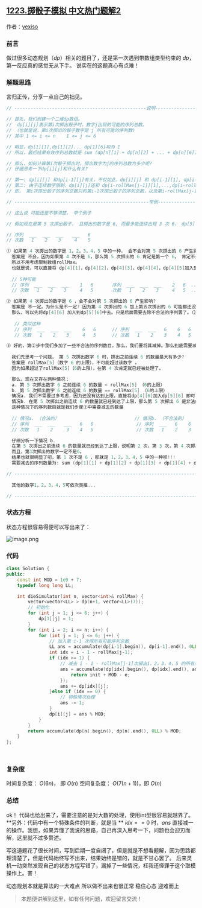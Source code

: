 ## [1223.掷骰子模拟 中文热门题解2](https://leetcode.cn/problems/dice-roll-simulation/solutions/100000/ni-bi-dong-chao-jian-dan-dong-tai-gui-hua-fu-za-du)

作者：[yexiso](https://leetcode.cn/u/yexiso)

### 前言

做过很多动态规划（$dp$）相关的题目了，还是第一次遇到带数组类型约束的 $dp$，第一反应真的感觉无从下手。
说实在的这题真心有点难！

### 解题思路

言归正传，分享一点自己的拙见。

```C++ []
// -------------------------------------------------说明-----------------------------------------------------------------

// 首先，我们创建一个二维dp数组。
//  dp[i][j]表示第i次掷出骰子时，数字j出现的可能的序列总数。
// （也就是说，第i次掷出的骰子数字是 j 所有可能的序列数) 
// 其中 1 <= i <= n    1 <= j <= 6

// 明显，dp[1][1],dp[1][2]... dp[1][6]均为 1
// 所以，最后结果有效序列总数就是 sum (dp[n][1] + dp[n][2] + ... + dp[n][6])  | sum为求和函数

// 那么，如何计算第i次骰子掷出时，掷出数字为j的序列总数为多少呢?
// 仔细思考一下dp[i][j]和什么有关?

// 第一: dp[i][j] 和dp[i-1][j]有关，不仅如此，dp[i][j] 和 dp[i-1][1], dp[i-1][2],...dp[i-1][6]都有关
// 第二: 由于连续数字限制，dp[i][j]还和 dp[i-rollMax[j-1]][1],...,dp[i-rollMax[j-1]][6]均有关
// 即， 第i次掷出骰子的序列总数只和第i-1次掷出骰子的序列总数，以及第i-rollMax[j-1]次掷出骰子的序列总数有关。

// --------------------------------------------------举例----------------------------------------------------------------

// 这么说 可能还是不够清楚， 举个例子

// 假如现在是第 5 次掷出骰子， 且掷出的数字是 6, 而最多能连续出现 3 次 6， dp[5][6]如何计算?

// 序列  ___  ___  ___   ___   6 
// 次数   1    2    3     4    5

① 如果第 4 次掷出的数字是 1，2，3，4，5 中的一种， 会不会对第 5 次掷出的 6 产生影响? 
  答案是 不会，因为如果第 4 次不是 6，那么第 5 次掷出的 6 肯定是第一个 6， 肯定不会连续。
  所以不用考虑限制数组rollMax。
  也就是说，可以直接将 dp[4][1]，dp[4][2]，dp[4][3]，dp[4][4]，dp[4][5]加入到 dp[5][6] 中。
  
  // 5种可能
  // 序列  ___  ___  ___    1   6       序列  ___  ___  ___    2   6  ...  序列  ___  ___  ___    5   6
  // 次数   1    2    3     4   5       次数   1    2    3     4   5  ...  次数   1    2    3     4   5

② 如果第 4 次掷出的数字是 6 ，会不会对第 5 次掷出的 6 产生影响? 
  答案是 不一定。为什么是不一定? 因为第 4 次掷出的 6 加上第五次掷出的 6 可能都还没达到rollMax中所设置的上限。
  那么，可以先将dp[4][6] 加入到dp[5][6]中去。只是后面需要去除不合法的序列罢了。（注意）
   
   // 类似这种
   // 序列  ___  ___  ___    6   6      // 序列  ___  ___   6    6   6
   // 次数   1    2    3     4   5      // 次数   1    2    3    4   5

③ 好的，第②步中我们多加了一些不合法的序列数目，那么，我们要将其减掉。那么到底需要减去多少呢?
  
  我们先思考一个问题， 第 5 次掷出数字 6 时，掷出之前连续 6 的数量最大有多少?
  答案是 rollMax[5]（数字 6 的上限），不可能超过该数字 ，
  因为如果超过了rollMax[5]（6的上限），在第 4 次肯定就已经被处理了。

  那么，现在又存在两种情况：
  a. 第 5 次掷出数字 6 之前连续 6 的数量 < rollMax[5] （6的上限）
  b. 第 5 次掷出数字 6 之前连续 6 的数量 == rollMax[5] （6的上限）
  情况a. 我们不需要过多考虑，因为还没有达到上限，直接将dp[4][6]加入dp[5][6] 即可（前面已经加入）
  情况b. 在第 5 次掷出之前连续 6 的数量就已经到达了上限，那么第 5 次掷出 6 是非法的，
  这种情况下的序列数目就是我们步骤②中需要减去的数量
  
  // 情况a. （合法的）                            // 情况b. （不合法的）
  // 序列  ___  ___   ___   6   6                // 序列  ___   6    6    6   6
  // 次数   1    2     3    4   5                // 次数   1    2    3    4   5

  仔细分析一下情况 b.
  在第 5 次掷出之前连续 6 的数量就已经到达了上限，说明第 2 次，第 3 次，第 4 次掷出的数字一定都是6，
  而且，第1次掷出的数字一定不是6。
  结果也就很明显了吧，第 1 次不是 6 ，那就是 1，2，3，4，5 中的一种呗!!!
  需要减去的序列数量为: sum (dp[1][1] + dp[1][2] + dp[1][3] + dp[1][4] + dp[1][5])

// ------------------------------------------------------------------------------------------------------------------
  
  其他的数字1，2，3，4，5可依次类推...

// ------------------------------------------------------------------------------------------------------------------
```

### 状态方程

状态方程很容易得便可以写出来了：

![image.png](https://pic.leetcode-cn.com/1605878536-qZHxBN-image.png)

### 代码

```C++ []
class Solution {
public:
    const int MOD = 1e9 + 7;
    typedef long long LL;

    int dieSimulator(int n, vector<int>& rollMax) {
        vector<vector<LL> > dp(n+1, vector<LL>(7));
        // 初始化
        for (int j = 1; j <= 6; j++) {
            dp[1][j] = 1;
        }
        for (int i = 2; i <= n; i++) {
            for (int j = 1; j <= 6; j++) {
                // 加入第 i-1 次得所有可能序列总数
                LL ans = accumulate(dp[i-1].begin(), dp[i-1].end(), 0LL);
                int idx = i - 1 - rollMax[j-1];
                if (idx >= 1) {
                    // 减去 i - 1 - rollMax[j-1]次掷出1，2，3，4，5 的所有序列总数
                    ans = accumulate(dp[idx].begin(), dp[idx].end(), ans, [&](LL init, LL e) {
                        return init + MOD - e;
                    });
                    ans += dp[idx][j];
                }else if (idx == 0) {
                    // 特殊情况处理
                    ans -= 1;
                }
                dp[i][j] = ans % MOD;
            }
        }
        return accumulate(dp[n].begin(), dp[n].end(), 0LL) % MOD;
    }
};




```

### 复杂度

时间复杂度： $O(6n)$， 即 $O(n)$
空间复杂度： $O(7(n+1))$，即 $O(n)$

### 总结

ok！ 代码也给出来了，需要注意的是对大数的处理，使用int型很容易就越界了。
**另外：代码中有一个特殊条件的判断，就是当 ** $idx == 0$ 时，$ans$ 直接减一的操作。我想，如果弄懂了我说的思路，自己再深入思考一下，问题也会迎刃而解，这里就不过多赘述。

写这道题花了很长时间，写到后期一度自闭了，但是就是不想看题解，因为思路都理清楚了，但是代码始终写不出来，结果始终是错的，就是不甘心罢了。
后来灵机一动突然发现自己的状态方程写错了，漏掉了一些情况，枉我还怪罪于这个取模操作上。害！

动态规划本就是算法的一大难点
所以做不出来也很正常
稳住心态    迎难而上

> 本题便讲解到这里，如有任何问题，欢迎留言交流！
